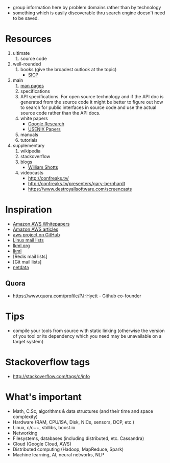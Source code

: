- group information here by problem domains rather than by technology
- something which is easily discoverable thru search engine doesn't need to be saved.

# Resources
1. ultimate
    1. source code
1. well-rounded
    1. books (give the broadest outlook at the topic)
        - [SICP](https://mitpress.mit.edu/sicp/full-text/book/book-Z-H-4.html#%_toc_start)
1. main
    1. [man pages](http://www.nongnu.org/man-db/)
    1. specifications
    1. API specifications. For open source technology and if the API doc is generated from the source code it might be better to figure out how to search for public interfaces in source code and use the actual source code rather than the API docs.
    1. white papers
        + [Google Research](http://research.google.com/pubs/papers.html)
        + [USENIX Papers](https://www.usenix.org/)
    1. manuals
    1. tutorials
1. supplementary
    1. wikipedia
    1. stackoverflow
    1. blogs
        - [William Shotts](http://lcorg.blogspot.com/)
    1. videocasts
        - http://confreaks.tv/
        - http://confreaks.tv/presenters/gary-bernhardt
        - https://www.destroyallsoftware.com/screencasts

# Inspiration
- [Amazon AWS Whitepapers](https://aws.amazon.com/whitepapers/)
- [Amazon AWS articles](http://aws.amazon.com/articles)
- [aws project on GitHub](https://github.com/aws)
- [Linux mail lists](http://vger.kernel.org/vger-lists.html)
- [lkml.org](https://lkml.org/)
- [lkml](http://www.tux.org/lkml/)
- [Redis mail lists]
- [Git mail lists]
- [netdata](https://github.com/firehol/netdata)

## Quora
- https://www.quora.com/profile/PJ-Hyett - Github co-founder

# Tips
- compile your tools from source with static linking (otherwise the version of you tool or its dependency which you need may be unavailable on a target system)

# Stackoverflow tags
- http://stackoverflow.com/tags/c/info

# What's important
- Math, C.Sc, algorithms & data structures (and their time and space complexity)
- Hardware (RAM, CPU/ISA, Disk, NICs, sensors, DCP, etc.)
- Linux, c/c++, stdlibs, boost.io
- Networking
- Filesystems, databases (including distributed, etc. Cassandra)
- Cloud (Google Cloud, AWS)
- Distributed computing (Hadoop, MapReduce, Spark)
- Machine learning, AI, neural networks, NLP
